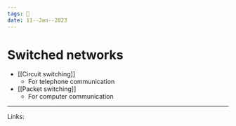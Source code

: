 ```yaml
---
tags: 🌱
date: 11--Jan--2023
---
```


# Switched networks

- [[Circuit switching]]
    - For telephone communication
- [[Packet switching]]
    - For computer communication

---
Links: 